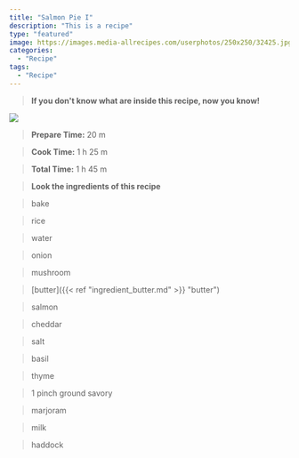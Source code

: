 ```yaml
---
title: "Salmon Pie I"
description: "This is a recipe"
type: "featured"
image: https://images.media-allrecipes.com/userphotos/250x250/32425.jpg
categories: 
  - "Recipe"
tags: 
  - "Recipe"
---
```



>**If you don't know what are inside this recipe, now you know!**

![](../images/Recipes-Banner.jpg)
> **Prepare Time:** 20 m


> **Cook Time:** 1 h 25 m


> **Total Time:** 1 h 45 m

> **Look the ingredients of this recipe**

> bake

> rice

> water

> onion

> mushroom

> [butter]({{< ref "ingredient_butter.md" >}} "butter")

> salmon

> cheddar

> salt

> basil

> thyme

> 1 pinch ground savory

> marjoram

> milk

> haddock

